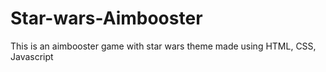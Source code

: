 # Star-wars-Aimbooster
This is an aimbooster game with star wars theme made using HTML, CSS, Javascript
